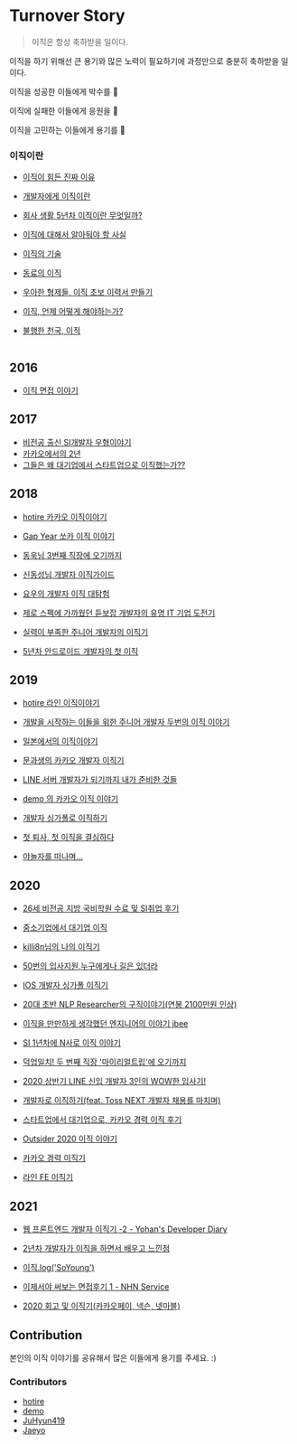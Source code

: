 # Turnover Story

> 이직은 항상 축하받을 일이다. 

이직을 하기 위해선 큰 용기와 많은 노력이 필요하기에 과정만으로 충분히 축하받을 일이다.

이직을 성공한 이들에게 박수를 👏

이직에 실패한 이들에게 응원을 🤞

이직을 고민하는 이들에게 용기를 💪



### 이직이란

- [이직이 힘든 진짜 이유](https://brunch.co.kr/@hupsu/1)

- [개발자에게 이직이란](https://c11.kr/dqne)

- [회사 생활 5년차 이직이란 무엇일까?](https://busy.org/@newlife14/5)

- [이직에 대해서 알아둬야 할 사실](https://brunch.co.kr/@dol74/67)

- [이직의 기술](https://weekly.donga.com/List/3/all/11/526552/1)

- [동료의 이직](https://brunch.co.kr/@yumileewyky/130)

- [우아한 형제들, 이직 초보 이력서 만들기](http://woowabros.github.io/experience/2017/07/17/resume.html)

- [이직, 언제 어떻게 해야하는가?](https://c11.kr/dqnd)

- [불행한 천국, 이직](https://jojoldu.tistory.com/498)

```
```

## 2016

- [이직 면접 이야기](https://jaeyo.github.io/job-interview/)

## 2017

- [비전공 출신 SI개발자 우형이야기](https://www.slideshare.net/ssuser69b63d1/ss-82150195)
- [카카오에서의 2년](https://brunch.co.kr/@aria-grande/1)
- [그들은 왜 대기업에서 스타트업으로 이직했는가??](https://c11.kr/dqnc)

## 2018

- [hotire 카카오 이직이야기](https://blog.naver.com/gngh0101/221295353117) 

- [Gap Year 쏘카 이직 이야기](https://zzsza.github.io/diary/2018/10/26/gap-year-and-socar/)

- [동욱님 3번째 직장에 오기까지](https://jojoldu.tistory.com/277)

- [신동성님 개발자 이직가이드](https://brunch.co.kr/@adrenalinee31/6)

- [요우의 개발자 이직 대탐험](https://luckyyowu.tistory.com/382)

- [제로 스펙에 가까웠던 듣보잡 개발자의 유명 IT 기업 도전기](https://c11.kr/dqnb)

- [실력이 부족한 주니어 개발자의 이직기](https://dduddublog.tistory.com/m/52)

- [5년차 안드로이드 개발자의 첫 이직](https://c11.kr/dqna)

## 2019

- [hotire 라인 이직이야기](https://blog.naver.com/gngh0101/221693497027) 

- [개발을 시작하는 이들을 위한 주니어 개발자 두번의 이직 이야기](https://c11.kr/dqnf)

- [일본에서의 이직이야기](https://brunch.co.kr/@seonology/31)

- [문과생의 카카오 개발자 이직기](https://zorba91.tistory.com/270) 

- [LINE 서버 개발자가 되기까지 내가 준비한 것들](https://engineering.linecorp.com/ko/blog/things-i-prepared-to-be-a-line-server-developer/)

- [demo 의 카카오 이직 이야기](https://demoversion.tistory.com/m/55)

- [개발자 싱가폴로 이직하기](https://krksap.tistory.com/1640)

- [첫 퇴사, 첫 이직을 결심하다](https://brunch.co.kr/@zaceun/1)

- [야놀자를 떠나며...](https://perfectacle.github.io/2019/08/23/exit-yanolja-feat-leisureq/)

## 2020

- [26세 비전공 지방 국비학원 수료 및 SI취업 후기](https://okky.kr/article/674123)

- [중소기업에서 대기업 이직](https://c11.kr/dqng)

- [killi8n님의 나의 이직기](https://c11.kr/dqnh)

- [50번의 입사지원,누구에게나 길은 있더라](https://brunch.co.kr/@cooljhjung/123)

- [IOS 개발자 싱가폴 이직기](https://soojin.ro/blog/singapore)

- [20대 초반 NLP Researcher의 구직이야기(연봉 2100만원 인상)](https://hipgyung.tistory.com/106)

- [이직을 만만하게 생각했던 엔지니어의 이야기 jbee](https://jbee.io/career/2020-turnover-0/?fbclid=IwAR00QmjOpSesapqjuPrhAOTNB4M8AfozB-AgWb8YOpa85NL7j-r9xEpqJXk)

- [SI 1년차에 N사로 이직 이야기](https://url.kr/zCVBHZ)

- [덕업일치! 두 번째 직장 '마이리얼트립'에 오기까지](https://zorba91.tistory.com/310)

- [2020 상반기 LINE 신입 개발자 3인의 WOW한 입사기!](https://engineering.linecorp.com/ko/blog/2020-first-half-new-liners-interview/)

- [개발자로 이직하기(feat. Toss NEXT 개발자 채용를 마치며)](https://vo.la/523s8)

- [스타트업에서 대기업으로, 카카오 경력 이직 후기](https://brunch.co.kr/@geeksbaek/2)

- [Outsider 2020 이직 이야기](https://blog.outsider.ne.kr/1518)

- [카카오 경력 이직기](https://diana-an.tistory.com/category/Diana/career)

- [라인 FE 이직기](https://promm.dev/라인-이직기/)

## 2021

- [웹 프론트엔드 개발자 이직기 -2 - Yohan's Developer Diary](https://yohanpro.com/posts/programming/career/2)

- [2년차 개발자가 이직을 하면서 배우고 느낀점](https://okky.kr/article/861866)

- [이직.log('SoYoung')](https://so-so.dev/essay/2021-turnover/)

- [이제서야 써보는 면접후기 1 - NHN Service](https://yuddomack.tistory.com/entry/%EC%9D%B4%EC%A0%9C%EC%84%9C%EC%95%BC-%EC%8D%A8%EB%B3%B4%EB%8A%94-%EB%A9%B4%EC%A0%91%ED%9B%84%EA%B8%B0-1-NHN-Service?category=926148)

- [2020 회고 및 이직기(카카오페이, 넥슨, 넷마블)](https://junshock5.tistory.com/m/150)

## Contribution

본인의 이직 이야기를 공유해서 많은 이들에게 용기를 주세요. :)

### Contributors

- [hotire](https://github.com/hotire)
- [demo](https://github.com/vljh246v)
- [JuHyun419](https://github.com/JuHyun419) 
- [Jaeyo](https://github.com/Jaeyo) 

